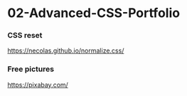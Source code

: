# 02-Advanced-CSS-Portfolio



### CSS reset 

https://necolas.github.io/normalize.css/

### Free pictures

https://pixabay.com/